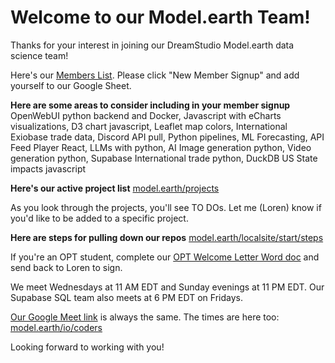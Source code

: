 # Welcome to our Model.earth Team!

Thanks for your interest in joining our DreamStudio Model.earth data science team!

Here's our [Members List](https://model.earth/community/members). Please click "New Member Signup" and add yourself to our Google Sheet.

**Here are some areas to consider including in your member signup**
OpenWebUI python backend and Docker, Javascript with eCharts visualizations, D3 chart javascript, Leaflet map colors, International Exiobase trade data, Discord API pull, Python pipelines, ML Forecasting, API Feed Player React, LLMs with python, AI Image generation python, Video generation python, Supabase International trade python, DuckDB US State impacts javascript

**Here's our active project list**
[model.earth/projects](https://model.earth/projects)

As you look through the projects, you'll see TO DOs.
Let me (Loren) know if you'd like to be added to a specific project.

**Here are steps for pulling down our repos**
[model.earth/localsite/start/steps](https://model.earth/localsite/start/steps)

If you're an OPT student, complete our [OPT Welcome Letter Word doc](YourName-ModelEarth-WelcomeLetter.docx) and send back to Loren to sign.

We meet Wednesdays at 11 AM EDT and Sunday evenings at 11 PM EDT.
Our Supabase SQL team also meets at 6 PM EDT on Fridays.

[Our Google Meet link](model.earth/io/coders) is always the same. The times are here too: [model.earth/io/coders](https://model.earth/io/coders)


Looking forward to working with you!